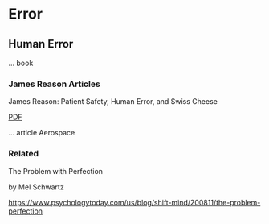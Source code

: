 # Error

## Human Error

... book

### James Reason Articles

James Reason: Patient Safety, Human Error, and Swiss Cheese

[PDF](Images/James_Reason_Patient_Safety_Human%20Error_and_Swiss_Cheese.pdf)

... article Aerospace

### Related

The Problem with Perfection

by Mel Schwartz

https://www.psychologytoday.com/us/blog/shift-mind/200811/the-problem-perfection

